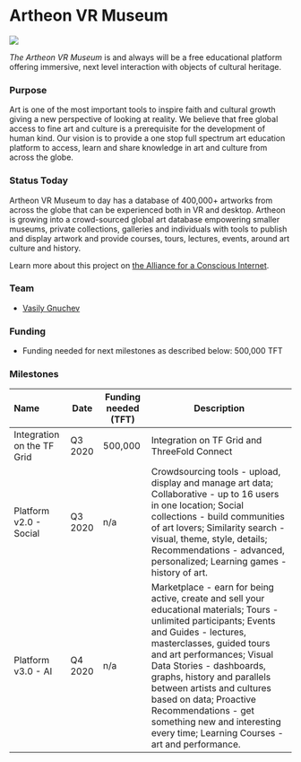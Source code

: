 # Artheon VR Museum

![](https://www.consciousinternet.org/threefold/info/projects/artheon/artheon.jpg)

*The Artheon VR Museum* is and always will be a free educational platform offering immersive, next level interaction with objects of cultural heritage.

### Purpose

Art is one of the most important tools to inspire faith and cultural growth giving a new perspective of looking at reality. We believe that free global access to fine art and culture is a prerequisite for the development of human kind. Our vision is to provide a one stop full spectrum art education platform to access, learn and share knowledge in art and culture from across the globe.

### Status Today

Artheon VR Museum to day has a database of 400,000+ artworks from across the globe that can be experienced both in VR and desktop. Artheon is growing into a crowd-sourced global art database empowering smaller museums, private collections, galleries and individuals with tools to publish and display artwork and provide courses, tours, lectures, events, around art culture and history.

Learn more about this project on [the Alliance for a Conscious Internet](https://www.consciousinternet.org/index.html#/projects/artheon).

### Team

- [Vasily Gnuchev](https://www.consciousinternet.org/#/people/vasily_gnuchev)

### Funding

- Funding needed for next milestones as described below: 500,000 TFT

### Milestones

| Name         | Date   | Funding needed (TFT) | Description
|:-------------|--------|-------------|-----------------|
| Integration on the TF Grid | Q3 2020 | 500,000 | Integration on TF Grid and ThreeFold Connect |
| Platform v2.0 - Social | Q3 2020 | n/a | Crowdsourcing tools - upload, display and manage art data; Collaborative - up to 16 users in one location; Social collections - build communities of art lovers; Similarity search - visual, theme, style, details; Recommendations - advanced, personalized; Learning games - history of art. |
| Platform v3.0 - AI | Q4 2020 | n/a | Marketplace - earn for being active, create and sell your educational materials; Tours - unlimited participants; Events and Guides - lectures, masterclasses, guided tours and art performances; Visual Data Stories - dashboards, graphs, history and parallels between artists and cultures based on data; Proactive Recommendations - get something new and interesting every time; Learning Courses - art and performance. |